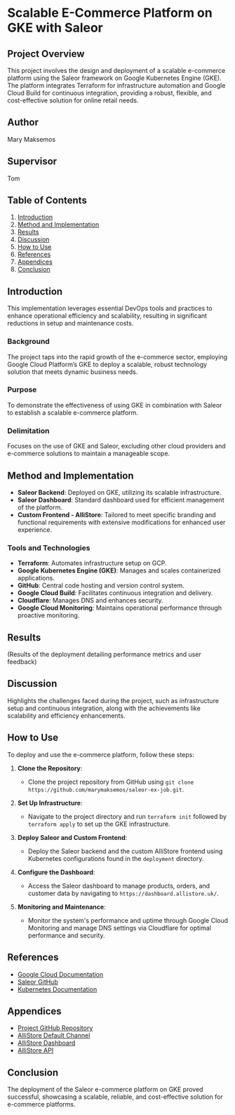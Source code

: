 # Scalable E-Commerce Platform on GKE with Saleor

## Project Overview
This project involves the design and deployment of a scalable e-commerce platform using the Saleor framework on Google Kubernetes Engine (GKE). The platform integrates Terraform for infrastructure automation and Google Cloud Build for continuous integration, providing a robust, flexible, and cost-effective solution for online retail needs.

## Author
Mary Maksemos

## Supervisor
Tom

## Table of Contents
1. [Introduction](#introduction)
2. [Method and Implementation](#method-and-implementation)
3. [Results](#results)
4. [Discussion](#discussion)
5. [How to Use](#how-to-use)
6. [References](#references)
7. [Appendices](#appendices)
8. [Conclusion](#conclusion)

## Introduction
This implementation leverages essential DevOps tools and practices to enhance operational efficiency and scalability, resulting in significant reductions in setup and maintenance costs.

### Background
The project taps into the rapid growth of the e-commerce sector, employing Google Cloud Platform’s GKE to deploy a scalable, robust technology solution that meets dynamic business needs.

### Purpose
To demonstrate the effectiveness of using GKE in combination with Saleor to establish a scalable e-commerce platform.

### Delimitation
Focuses on the use of GKE and Saleor, excluding other cloud providers and e-commerce solutions to maintain a manageable scope.

## Method and Implementation
- **Saleor Backend**: Deployed on GKE, utilizing its scalable infrastructure.
- **Saleor Dashboard**: Standard dashboard used for efficient management of the platform.
- **Custom Frontend - AlliStore**: Tailored to meet specific branding and functional requirements with extensive modifications for enhanced user experience.

### Tools and Technologies
- **Terraform**: Automates infrastructure setup on GCP.
- **Google Kubernetes Engine (GKE)**: Manages and scales containerized applications.
- **GitHub**: Central code hosting and version control system.
- **Google Cloud Build**: Facilitates continuous integration and delivery.
- **Cloudflare**: Manages DNS and enhances security.
- **Google Cloud Monitoring**: Maintains operational performance through proactive monitoring.

## Results
(Results of the deployment detailing performance metrics and user feedback)

## Discussion
Highlights the challenges faced during the project, such as infrastructure setup and continuous integration, along with the achievements like scalability and efficiency enhancements.

## How to Use
To deploy and use the e-commerce platform, follow these steps:

1. **Clone the Repository**:
   - Clone the project repository from GitHub using `git clone https://github.com/marymaksemos/saleor-ex-job.git`.

2. **Set Up Infrastructure**:
   - Navigate to the project directory and run `terraform init` followed by `terraform apply` to set up the GKE infrastructure.

3. **Deploy Saleor and Custom Frontend**:
   - Deploy the Saleor backend and the custom AlliStore frontend using Kubernetes configurations found in the `deployment` directory.

4. **Configure the Dashboard**:
   - Access the Saleor dashboard to manage products, orders, and customer data by navigating to `https://dashboard.allistore.uk/`.

5. **Monitoring and Maintenance**:
   - Monitor the system's performance and uptime through Google Cloud Monitoring and manage DNS settings via Cloudflare for optimal performance and security.

## References
- [Google Cloud Documentation](https://cloud.google.com/docs)
- [Saleor GitHub](https://github.com/saleor)
- [Kubernetes Documentation](https://kubernetes.io/docs/home)

## Appendices
- [Project GitHub Repository](https://github.com/marymaksemos/saleor-ex-job)
- [AlliStore Default Channel](https://allistore.uk/default-channel)
- [AlliStore Dashboard](https://dashboard.allistore.uk/)
- [AlliStore API](https://api.allistore.uk/)

## Conclusion
The deployment of the Saleor e-commerce platform on GKE proved successful, showcasing a scalable, reliable, and cost-effective solution for e-commerce platforms.

